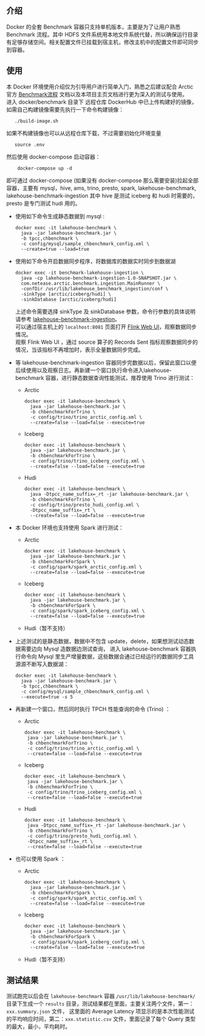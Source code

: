 ## 介绍
Docker 的全套 Benchmark 容器只支持单机版本，主要是为了让用户熟悉 Benchmark 流程。其中 HDFS 文件系统用本地文件系统代替，所以确保运行目录有足够存储空间。相关配置文件已挂载到宿主机，修改主机中的配置文件即可同步到容器。

## 使用
本 Docker 环境使用介绍仅为引导用户进行简单入门，熟悉之后建议配合 Arctic 官方 [Benchmark流程](https://github.com/NetEase/arctic/blob/master/site/docs/ch/benchmark/benchmark-step.md) 文档以及本项目主页文档进行更为深入的测试与使用。  
进入 docker/benchmark 目录下
远程仓库 DockerHub 中已上传构建好的镜像，如需自己构建镜像需要先执行一下命令构建镜像：
```
   ./build-image.sh
```

如果不构建镜像也可以从远程仓库下载，不过需要初始化环境变量
```
   source .env
```

然后使用 docker-compose 启动容器：
```
    docker-compose up -d
```
即可通过 docker-compose (如果没有 docker-compose 那么需要安装)拉起全部容器，主要有 mysql，hive, ams, trino, presto, spark, lakehouse-benchmark, lakehouse-benchmark-ingestion
其中 hive 是测试 iceberg 和 hudi 时需要的，presto 是专门测试 hudi 用的。

 - 使用如下命令生成静态数据到 mysql :
   ```
   docker exec -it lakehouse-benchmark \
     java -jar lakehouse-benchmark.jar \
     -b tpcc,chbenchmark \
     -c config/mysql/sample_chbenchmark_config.xml \
     --create=true --load=true
   ```
   
 - 使用如下命令开启数据同步程序，将数据库的数据实时同步到数据湖
   ```
   docker exec -it benchmark-lakehouse-ingestion \
     java -cp lakehouse-benchmark-ingestion-1.0-SNAPSHOT.jar \
     com.netease.arctic.benchmark.ingestion.MainRunner \
     -confDir /usr/lib/lakehouse_benchmark_ingestion/conf \
     -sinkType [arctic/iceberg/hudi] \
     -sinkDatabase [arctic/iceberg/hudi]
   ```
   上述命令需要选择 sinkType 及 sinkDatabase 参数，命令行参数的具体说明请参考 [lakehouse-benchmark-ingestion](https://github.com/NetEase/lakehouse-benchmark-ingestion)。  
   可以通过宿主机上的 `localhost:8081` 页面打开 [Flink Web UI](http://localhost:8081)，观察数据同步情况。  
   观察 Flink Web UI ，通过 source 算子的 Records Sent 指标观察数据同步的情况，当该指标不再增加时，表示全量数据同步完成。
 - 等 lakehouse-benchmark-ingestion 容器同步完数据以后，保留此窗口以便后续使用以及观察日志。再新建一个窗口执行命令进入lakehouse-benchmark 容器，进行静态数据查询性能测试，推荐使用 Trino 进行测试：
   - Arctic
     ```
     docker exec -it lakehouse-benchmark \
       java -jar lakehouse-benchmark.jar \
       -b chbenchmarkForTrino \
       -c config/trino/trino_arctic_config.xml \
       --create=false --load=false --execute=true
     ```
   - Iceberg
     ```
     docker exec -it lakehouse-benchmark \
       java -jar lakehouse-benchmark.jar \
       -b chbenchmarkForTrino \
       -c config/trino/trino_iceberg_config.xml \
       --create=false --load=false --execute=true
     ```
   - Hudi
     ```
     docker exec -it lakehouse-benchmark \
       java -Dtpcc_name_suffix=_rt -jar lakehouse-benchmark.jar \
       -b chbenchmarkForTrino \
       -c config/trino/presto_hudi_config.xml \
       -Dtpcc_name_suffix=_rt \
       --create=false --load=false --execute=true
     ```
 - 本 Docker 环境也支持使用 Spark 进行测试：
   - Arctic
     ```
     docker exec -it lakehouse-benchmark \
       java -jar lakehouse-benchmark.jar \
       -b chbenchmarkForSpark \
       -c config/spark/spark_arctic_config.xml \
       --create=false --load=false --execute=true
     ```
   - Iceberg
     ```
     docker exec -it lakehouse-benchmark \
       java -jar lakehouse-benchmark.jar \
       -b chbenchmarkForSpark \
       -c config/spark/spark_iceberg_config.xml \
       --create=false --load=false --execute=true
     ```
   - Hudi（暂不支持）

      
 - 上述测试的是静态数据，数据中不包含 update，delete，如果想测试动态数据需要边向 Mysql 造数据边测试查询，
   进入 lakehouse-benchmark 容器执行命令向 Mysql 里生产增量数据，这些数据会通过已经运行的数据同步工具源源不断写入数据湖：
   ```
   docker exec -it lakehouse-benchmark \
     java -jar lakehouse-benchmark.jar \
     -b tpcc,chbenchmark \
     -c config/mysql/sample_chbenchmark_config.xml \
     --execute=true -s 5
   ```
 - 再新建一个窗口，然后同时执行 TPCH 性能查询的命令 (Trino) ：
   - Arctic
     ```
     docker exec -it lakehouse-benchmark \
      java -jar lakehouse-benchmark.jar \
      -b chbenchmarkForTrino \
      -c config/trino/trino_arctic_config.xml \
      --create=false --load=false --execute=true
     ```
   - Iceberg
     ```
     docker exec -it lakehouse-benchmark \
      java -jar lakehouse-benchmark.jar \
      -b chbenchmarkForTrino \
      -c config/trino/trino_iceberg_config.xml \
      --create=false --load=false --execute=true
     ```
   - Hudi
     ```
     docker exec -it lakehouse-benchmark \
      java -Dtpcc_name_suffix=_rt -jar lakehouse-benchmark.jar \
      -b chbenchmarkForTrino \
      -c config/trino/presto_hudi_config.xml \
      -Dtpcc_name_suffix=_rt \
      --create=false --load=false --execute=true
     ```
     
 - 也可以使用 Spark ：
   - Arctic
      ```
      docker exec -it lakehouse-benchmark \
        java -jar lakehouse-benchmark.jar \
        -b chbenchmarkForSpark \
        -c config/spark/spark_arctic_config.xml \
        --create=false --load=false --execute=true
      ```
   - Iceberg
      ```
      docker exec -it lakehouse-benchmark \
        java -jar lakehouse-benchmark.jar \
        -b chbenchmarkForSpark \
        -c config/spark/spark_iceberg_config.xml \
        --create=false --load=false --execute=true
      ```
   - Hudi（暂不支持）
## 测试结果
测试跑完以后会在 `lakehouse-benchmark` 容器 `/usr/lib/lakehouse-benchmark/` 目录下生成一个 `results` 目录，测试结果都在里面，主要关注两个文件，第一：`xxx.summary.json` 文件， 这里面的 Average Latency 项显示的是本次性能测试的平均响应时间，第二：`xxx.statistic.csv` 文件，里面记录了每个 Query 类型的最大，最小，平均耗时。